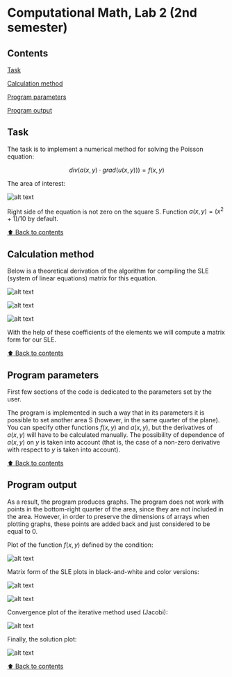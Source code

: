 # Computational Math, Lab 2 (2nd semester)

## Contents

[Task](#Task)

[Calculation method](#Calculation-method)

[Program parameters](#Program-parameters)

[Program output](#Program-output)

## Task

The task is to implement a numerical method for solving the Poisson equation:

$$ div(a(x,y) \cdot grad(u(x,y))) = f(x,y) $$

The area of interest:

![alt text](https://github.com/OborotovMikhail/mipt-comp-math/blob/main/lab-2.2/readme-images/image-area.png? "The area of interest")

Right side of the equation is not zero on the square S. Function $a(x,y) = (x^2 + 1)/10$ by default.

[:arrow_up: Back to contents](#Contents)

## Calculation method

Below is a theoretical derivation of the algorithm for compiling the SLE (system of linear equations) matrix for this equation.

![alt text](https://github.com/OborotovMikhail/mipt-comp-math/blob/main/lab-2.2/readme-images/image-theory-1.jpg? "Theory")

![alt text](https://github.com/OborotovMikhail/mipt-comp-math/blob/main/lab-2.2/readme-images/image-theory-2.jpg? "Theory")

![alt text](https://github.com/OborotovMikhail/mipt-comp-math/blob/main/lab-2.2/readme-images/image-theory-3.jpg? "Theory")

With the help of these coefficients of the elements we will compute a matrix form for our SLE.

[:arrow_up: Back to contents](#Contents)

## Program parameters

First few sections of the code is dedicated to the parameters set by the user.

The program is implemented in such a way that in its parameters it is possible to set another area S (however, in the same quarter of the plane). You can specify other functions $f(x,y)$ and $a(x,y)$, but the derivatives of $a(x,y)$ will have to be calculated manually. The possibility of dependence of $a(x,y)$ on $y$ is taken into account (that is, the case of a non-zero derivative with respect to $y$ is taken into account).

[:arrow_up: Back to contents](#Contents)

## Program output

As a result, the program produces graphs. The program does not work with points in the bottom-right quarter of the area, since they are not included in the area.
However, in order to preserve the dimensions of arrays when plotting graphs, these points are added back and just considered to be equal to 0.

Plot of the function $f(x,y)$ defined by the condition:

![alt text](https://github.com/OborotovMikhail/mipt-comp-math/blob/main/lab-2.2/readme-images/image-plot-1.png? "f(x,y) function")

Matrix form of the SLE plots in black-and-white and color versions:

![alt text](https://github.com/OborotovMikhail/mipt-comp-math/blob/main/lab-2.2/readme-images/image-plot-2.1.png? "Matrix form of the SLE")

![alt text](https://github.com/OborotovMikhail/mipt-comp-math/blob/main/lab-2.2/readme-images/image-plot-2.2.png? "Matrix form of the SLE")

Convergence plot of the iterative method used (Jacobi):

![alt text](https://github.com/OborotovMikhail/mipt-comp-math/blob/main/lab-2.2/readme-images/image-plot-3.1.png? "Convergence of the Jacobi method")

Finally, the solution plot:

![alt text](https://github.com/OborotovMikhail/mipt-comp-math/blob/main/lab-2.2/readme-images/image-plot-3.2.png? "Solution")

[:arrow_up: Back to contents](#Contents)
